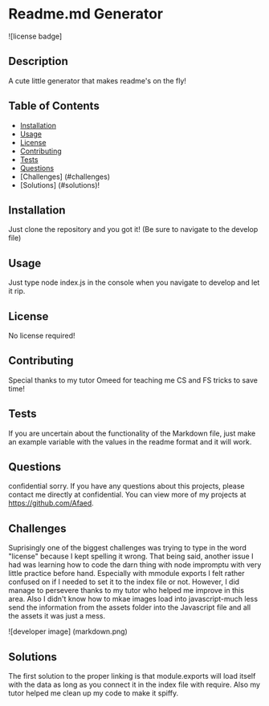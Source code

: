 # Readme.md Generator
  ![license badge] 

  ## Description 
  A cute little generator that makes readme's on the fly!
  ## Table of Contents
  * [Installation](#installation)
  * [Usage](#usage)
  * [License](#license)
  * [Contributing](#contributing)
  * [Tests](#tests)
  * [Questions](#questions)
  * [Challenges] (#challenges)
  * [Solutions] (#solutions)!
  
  ## Installation 

  Just clone the repository and you got it! (Be sure to navigate to the develop file)

  ## Usage 

  Just type node index.js in the console when you navigate to develop and let it rip.

  ## License 

  No license required!

  ## Contributing 

  Special thanks to my tutor Omeed for teaching me CS and FS tricks to save time!

  ## Tests

  If you are uncertain about the functionality of the Markdown file, just make an  example variable with the values in the readme format and it will work.

  ## Questions

  confidential sorry.
  If you have any questions about this projects, please contact me directly at confidential. You can view more of my projects at https://github.com/Afaed.

  ## Challenges

  Suprisingly one of the biggest challenges was trying to type in the word "license" because I kept spelling it wrong. That being said, another issue I had was learning how to code the darn thing with node impromptu with very little practice before hand. Especially with mmodule exports I felt rather confused on if I needed to set it to the index file or not. However, I did manage to persevere thanks to my tutor who helped me improve in this area. Also I didn't know how to mkae images load into javascript-much less send the information from the assets folder into the Javascript file and all the assets it was just a mess.

  ![developer image] (markdown.png)

  ## Solutions

  The first solution to the proper linking is that module.exports will load itself with the data as long as you connect it in the index file with require. Also my tutor helped me clean up my code to make it spiffy. 